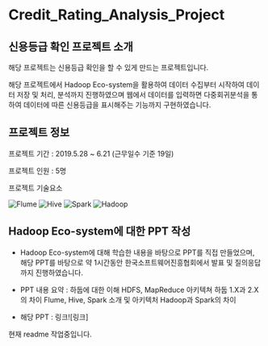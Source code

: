 # Credit_Rating_Analysis_Project

## 신용등급 확인 프로젝트 소개

해당 프로젝트는 신용등급 확인을 할 수 있게 만드는 프로젝트입니다.

해당 프로젝트에서 Hadoop Eco-system을 활용하여 데이터 수집부터 시작하여 데이터 저장 및 처리, 분석까지 진행하였으며 웹에서 데이터를 입력하면 다중회귀분석을 통하여 데이터에 따른 신용등급을 표시해주는 기능까지 구현하였습니다.

## 프로젝트 정보

프로젝트 기간 : 2019.5.28 ~ 6.21 (근무일수 기준 19일)

프로젝트 인원 : 5명

프로젝트 기술요소

![Flume](https://img.shields.io/badge/-Flume-blue)
![Hive](https://img.shields.io/badge/-Hive-yellow)
![Spark](https://img.shields.io/badge/-Spark-orange)
![Hadoop](https://img.shields.io/badge/-Hadoop-yellowgreen)

## Hadoop Eco-system에 대한 PPT 작성

- Hadoop Eco-system에 대해 학습한 내용을 바탕으로 PPT를 직접 만들었으며, 해당 PPT를 바탕으로 약 1시간동안 한국소프트웨어진흥협회에서 발표 및 질의응답까지 진행하였습니다. 

- PPT 내용 요약 :
  하둡에 대한 이해
  HDFS, MapReduce 아키텍쳐
  하둡 1.X과 2.X의 차이
  Flume, Hive, Spark 소개 및 아키텍처
  Hadoop과 Spark의 차이
  
- 해당 PPT : 링크![링크]




현재 readme 작업중입니다.
